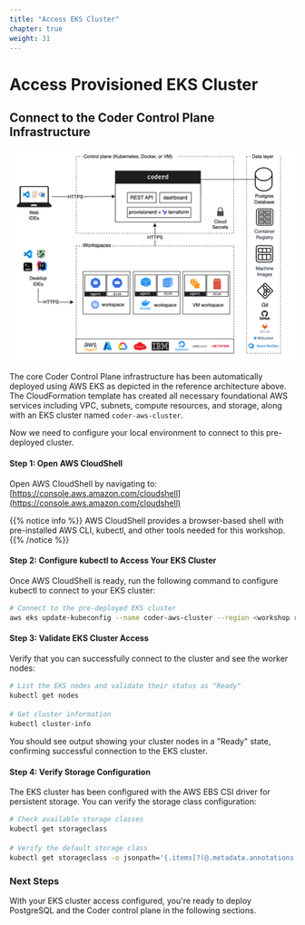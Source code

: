 ```yaml
---
title: "Access EKS Cluster" 
chapter: true
weight: 31 
---
```


# Access Provisioned EKS Cluster

## Connect to the Coder Control Plane Infrastructure
![AWS RefArch](https://raw.githubusercontent.com/coder/coder/main/docs/images/architecture-diagram.png)

The core Coder Control Plane infrastructure has been automatically deployed using AWS EKS as depicted in the reference architecture above. The CloudFormation template has created all necessary foundational AWS services including VPC, subnets, compute resources, and storage, along with an EKS cluster named `coder-aws-cluster`.

Now we need to configure your local environment to connect to this pre-deployed cluster.

#### Step 1: Open AWS CloudShell
Open AWS CloudShell by navigating to: [https://console.aws.amazon.com/cloudshell](https://console.aws.amazon.com/cloudshell)

{{% notice info %}}
AWS CloudShell provides a browser-based shell with pre-installed AWS CLI, kubectl, and other tools needed for this workshop.
{{% /notice %}}

#### Step 2: Configure kubectl to Access Your EKS Cluster
Once AWS CloudShell is ready, run the following command to configure kubectl to connect to your EKS cluster:

```bash
# Connect to the pre-deployed EKS cluster
aws eks update-kubeconfig --name coder-aws-cluster --region <workshop region>
```

#### Step 3: Validate EKS Cluster Access
Verify that you can successfully connect to the cluster and see the worker nodes:

```bash
# List the EKS nodes and validate their status as "Ready"
kubectl get nodes

# Get cluster information
kubectl cluster-info
```

You should see output showing your cluster nodes in a "Ready" state, confirming successful connection to the EKS cluster.

#### Step 4: Verify Storage Configuration
The EKS cluster has been configured with the AWS EBS CSI driver for persistent storage. You can verify the storage class configuration:

```bash
# Check available storage classes
kubectl get storageclass

# Verify the default storage class
kubectl get storageclass -o jsonpath='{.items[?(@.metadata.annotations.storageclass\.kubernetes\.io/is-default-class=="true")].metadata.name}'
```

### Next Steps
With your EKS cluster access configured, you're ready to deploy PostgreSQL and the Coder control plane in the following sections.
